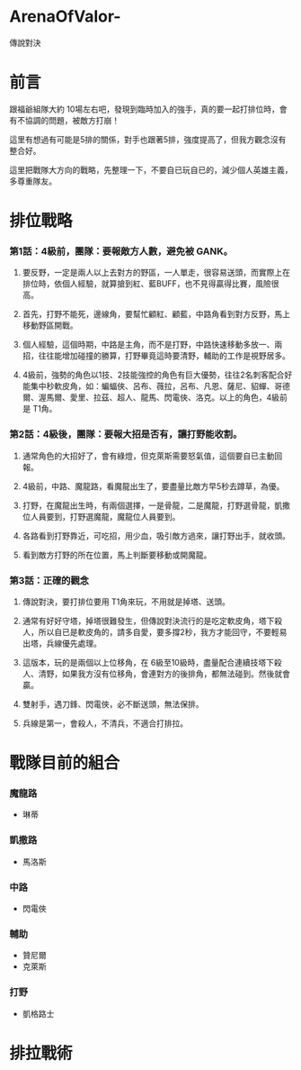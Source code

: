 # ArenaOfValor-
傳說對決

# 前言

跟福爺組隊大約 10場左右吧，發現到臨時加入的強手，真的要一起打排位時，會有不協調的問題，被敵方打崩！

這里有想過有可能是5排的關係，對手也跟著5排，強度提高了，但我方觀念沒有整合好。

這里把戰隊大方向的戰略，先整理一下，不要自已玩自已的，減少個人英雄主義，多尊重隊友。

# 排位戰略

### 第1話：4級前，團隊：要報敵方人數，避免被 GANK。

01. 要反野，一定是兩人以上去對方的野區，一人單走，很容易送頭，而實際上在排位時，依個人經驗，就算搶到紅、藍BUFF，也不見得贏得比賽，風險很高。

02. 首先，打野不能死，邊線角，要幫忙顧紅、顧藍，中路角看到對方反野，馬上移動野區開戰。

03. 個人經驗，這個時期，中路是主角，而不是打野，中路快速移動多放一、兩招，往往能增加碰撞的勝算，打野畢竟這時要清野，輔助的工作是視野居多。

04. 4級前，強勢的角色以1技、2技能強控的角色有巨大優勢，往往2名刺客配合好能集中秒軟皮角，如：蝙蝠俠、呂布、薇拉，呂布、凡恩、薩尼、貂蟬、哥德爾、渥馬爾、愛里、拉茲、超人、龍馬、閃電俠、洛克。以上的角色，4級前是 T1角。


### 第2話：4級後，團隊：要報大招是否有，讓打野能收割。

01. 通常角色的大招好了，會有綠燈，但克萊斯需要怒氣值，這個要自已主動回報。

02. 4級前，中路、魔龍路，看魔龍出生了，要盡量比敵方早5秒去蹲草，為優。

03. 打野，在魔龍出生時，有兩個選擇，一是骨龍，二是魔龍，打野選骨龍，凱撒位人員要到，打野選魔龍，魔龍位人員要到。

04. 各路看到打野靠近，可吃招，用少血，吸引敵方過來，讓打野出手，就收頭。

05. 看到敵方打野的所在位置，馬上判斷要移動或開魔龍。

### 第3話：正確的觀念

01. 傳說對決，要打排位要用 T1角來玩，不用就是掉塔、送頭。

02. 通常有好好守塔，掉塔很難發生，但傳說對決流行的是吃定軟皮角，塔下殺人，所以自已是軟皮角的，請多自愛，要多撐2秒，我方才能回守，不要輕易出塔，兵線優先處理。

03. 這版本，玩的是兩個以上位移角，在 6級至10級時，盡量配合連續技塔下殺人、清野，如果我方沒有位移角，會連對方的後排角，都無法碰到。然後就會贏。

04. 雙射手，遇刀鋒、閃電俠，必不斷送頭，無法保排。

05. 兵線是第一，會殺人，不清兵，不適合打排拉。



# 戰隊目前的組合
### 魔龍路
- 琳蒂
  
### 凱撒路
- 馬洛斯

### 中路
- 閃電俠

### 輔助
- 贊尼爾
- 克萊斯

### 打野

- 凱格路士

# 排拉戰術
